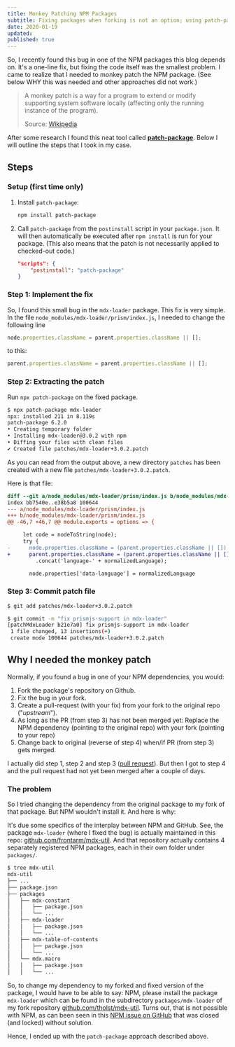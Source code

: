 ```yaml
---
title: Monkey Patching NPM Packages
subtitle: Fixing packages when forking is not an option; using patch-package
date: 2020-01-19
updated:
published: true
---
```


So, I recently found this bug in one of the NPM packages this blog depends on. It's a one-line fix, but fixing the code itself was the smallest problem. I came to realize that I needed to monkey patch the NPM package. (See below WHY this was needed and other approaches did not work.)

> A monkey patch is a way for a program to extend or modify supporting system software locally (affecting only the running instance of the program).
>
> Source: [Wikipedia](https://en.wikipedia.org/wiki/Monkey_patch)

After some research I found this neat tool called [**patch-package**](https://github.com/ds300/patch-package). Below I will outline the steps that I took in my case.

## Steps

### Setup (first time only)

1. Install `patch-package`:

    ```bash
    npm install patch-package
    ```

2. Call `patch-package` from the `postinstall` script in your `package.json`. It will then automatically be executed after `npm install` is run for your package. (This also means that the patch is not necessarily applied to checked-out code.)

    ```json
    "scripts": {
        "postinstall": "patch-package"
    }
    ```

### Step 1: Implement the fix

So, I found this small bug in the `mdx-loader` package. This fix is very simple. In the file `node_modules/mdx-loader/prism/index.js`, I needed to change the following line

```js
node.properties.className = parent.properties.className || [];
```

to this:

```js
parent.properties.className = parent.properties.className || [];
```

### Step 2: Extracting the patch

Run `npx patch-package` on the fixed package.

```bash
$ npx patch-package mdx-loader
npx: installed 211 in 8.119s
patch-package 6.2.0
• Creating temporary folder
• Installing mdx-loader@3.0.2 with npm
• Diffing your files with clean files
✔ Created file patches/mdx-loader+3.0.2.patch
```

As you can read from the output above, a new directory `patches` has been created with a new file `patches/mdx-loader+3.0.2.patch`.

Here is that file:

```diff
diff --git a/node_modules/mdx-loader/prism/index.js b/node_modules/mdx-loader/prism/index.js
index bb7540e..e38b5a8 100644
--- a/node_modules/mdx-loader/prism/index.js
+++ b/node_modules/mdx-loader/prism/index.js
@@ -46,7 +46,7 @@ module.exports = options => {

     let code = nodeToString(node);
     try {
-      node.properties.className = (parent.properties.className || [])
+      parent.properties.className = (parent.properties.className || [])
         .concat('language-' + normalizedLanguage);

       node.properties['data-language'] = normalizedLanguage

```

### Step 3: Commit patch file

```bash
$ git add patches/mdx-loader+3.0.2.patch

$ git commit -m "fix prismjs-support in mdx-loader"
[patchMdxLoader b21e7a0] fix prismjs-support in mdx-loader
 1 file changed, 13 insertions(+)
 create mode 100644 patches/mdx-loader+3.0.2.patch
```

## Why I needed the monkey patch

Normally, if you found a bug in one of your NPM dependencies, you would:

1. Fork the package's repository on Github.
2. Fix the bug in your fork.
3. Create a pull-request (with your fix) from your fork to the original repo ("*upstream*").
4. As long as the PR (from step 3) has not been merged yet: Replace the NPM dependency (pointing to the original repo) with your fork (pointing to your repo)
5. Change back to original (reverse of step 4) when/if PR (from step 3) gets merged.

I actually did step 1, step 2 and step 3 ([pull request](https://github.com/frontarm/mdx-util/pull/58)). But then I got to step 4 and the pull request had not yet been merged after a couple of days. 

### The problem
So I tried changing the dependency from the original package to my fork of that package. But NPM wouldn't install it. And here is why: 

It's due some specifics of the interplay between NPM and GitHub. See, the package `mdx-loader` (where I fixed the bug) is actually maintained in this repo: [github.com/frontarm/mdx-util](https://github.com/frontarm/mdx-util). And that repository actually contains 4 separately registered NPM packages, each in their own folder under `packages/`. 


```bash
$ tree mdx-util
mdx-util
├── ...
├── package.json
├── packages
│   ├── mdx-constant
│   │   ├── package.json
│   │   └── ...
│   ├── mdx-loader
│   │   ├── package.json
│   │   └── ...
│   ├── mdx-table-of-contents
│   │   ├── package.json
│   │   └── ...
│   └── mdx.macro
│   │   ├── package.json
│   │   └── ...
```

So, to change my dependency to my forked and fixed version of the package, I would have to be able to say: NPM, please install the package `mdx-loader` which can be found in the subdirectory `packages/mdx-loader` of my fork repository [github.com/tholst/mdx-util](https://github.com/tholst/mdx-util). Turns out, that is not possible with NPM, as can been seen in this [NPM issue on GitHub](https://github.com/npm/npm/issues/2974) that was closed (and locked) without solution.

Hence, I ended up with the `patch-package` approach described above.
